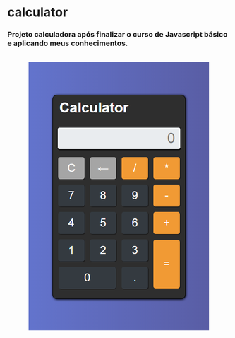 # calculator
 ### Projeto calculadora após finalizar o curso de Javascript básico e aplicando meus conhecimentos.
 
<br/>

<div align="center">
  <img src="https://github.com/kevinfigueira/Calculadora/blob/main/img/Calcualtor.png"
</div>
